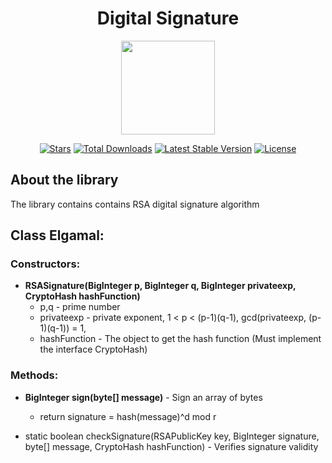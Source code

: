<h1 align="center">Digital Signature</h1>
<p align="center"><img src="https://i.imgur.com/ZfMSTrk.png" width=150></p>

<p align="center">
<a href="https://github.com/N1ghtF1re/Digital-Signature/stargazers"><img src="https://img.shields.io/github/stars/N1ghtF1re/Digital-Signature.svg" alt="Stars"></a>
<a href="https://github.com/N1ghtF1re/Digital-Signature/releases"><img src="https://img.shields.io/badge/downloads-4-brightgreen.svg" alt="Total Downloads"></a>
<a href="https://github.com/N1ghtF1re/Digital-Signature/releases"><img src="https://img.shields.io/github/tag/N1ghtF1re/Digital-Signature.svg" alt="Latest Stable Version"></a>
<a href="https://github.com/N1ghtF1re/Digital-Signature/blob/master/LICENSE"><img src="https://img.shields.io/github/license/N1ghtF1re/Digital-Signature.svg" alt="License"></a>
</p>
</p>

## About the library
The library contains contains RSA digital signature algorithm

## Class Elgamal: 

### Constructors: 
- **RSASignature(BigInteger p, BigInteger q, BigInteger privateexp, CryptoHash hashFunction)** 
  - p,q - prime number
  - privateexp - private exponent, 1 < p < (p-1)(q-1), gcd(privateexp, (p-1)(q-1)) = 1, 
  - hashFunction - The object to get the hash function (Must implement the interface CryptoHash)
     

### Methods: 
- **BigInteger sign(byte[] message)** - Sign an array of bytes
  - return signature = hash(message)^d mod r


- static boolean checkSignature(RSAPublicKey key, BigInteger signature, byte[] message, CryptoHash hashFunction) - Verifies signature validity



